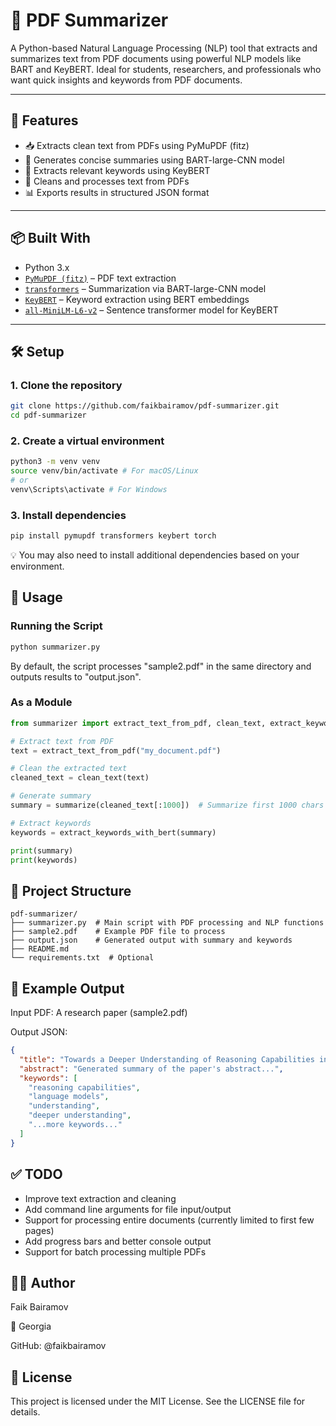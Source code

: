 # 🧠 PDF Summarizer

A Python-based Natural Language Processing (NLP) tool that extracts and summarizes text from PDF documents using powerful NLP models like BART and KeyBERT. Ideal for students, researchers, and professionals who want quick insights and keywords from PDF documents.

---

## 🚀 Features
- 📥 Extracts clean text from PDFs using PyMuPDF (fitz)
- 🧠 Generates concise summaries using BART-large-CNN model
- 🔑 Extracts relevant keywords using KeyBERT
- 🧹 Cleans and processes text from PDFs
- 📊 Exports results in structured JSON format

---

## 📦 Built With
- Python 3.x
- [`PyMuPDF (fitz)`](https://pymupdf.readthedocs.io/en/latest/) – PDF text extraction
- [`transformers`](https://huggingface.co/docs/transformers/index) – Summarization via BART-large-CNN model
- [`KeyBERT`](https://maartengr.github.io/KeyBERT/) – Keyword extraction using BERT embeddings
- [`all-MiniLM-L6-v2`](https://huggingface.co/sentence-transformers/all-MiniLM-L6-v2) – Sentence transformer model for KeyBERT

---

## 🛠 Setup

### 1. Clone the repository
```bash
git clone https://github.com/faikbairamov/pdf-summarizer.git
cd pdf-summarizer
```

### 2. Create a virtual environment
```bash
python3 -m venv venv
source venv/bin/activate # For macOS/Linux
# or
venv\Scripts\activate # For Windows
```

### 3. Install dependencies
```bash
pip install pymupdf transformers keybert torch
```

💡 You may also need to install additional dependencies based on your environment.

## 🧪 Usage

### Running the Script
```bash
python summarizer.py
```

By default, the script processes "sample2.pdf" in the same directory and outputs results to "output.json".

### As a Module
```python
from summarizer import extract_text_from_pdf, clean_text, extract_keywords_with_bert, summarize

# Extract text from PDF
text = extract_text_from_pdf("my_document.pdf")

# Clean the extracted text
cleaned_text = clean_text(text)

# Generate summary
summary = summarize(cleaned_text[:1000])  # Summarize first 1000 chars

# Extract keywords
keywords = extract_keywords_with_bert(summary)

print(summary)
print(keywords)
```

## 📁 Project Structure
```
pdf-summarizer/
├── summarizer.py  # Main script with PDF processing and NLP functions
├── sample2.pdf    # Example PDF file to process
├── output.json    # Generated output with summary and keywords
├── README.md
└── requirements.txt  # Optional
```

## 🧠 Example Output

Input PDF: A research paper (sample2.pdf)

Output JSON:
```json
{
  "title": "Towards a Deeper Understanding of Reasoning Capabilities in Large Language Models",
  "abstract": "Generated summary of the paper's abstract...",
  "keywords": [
    "reasoning capabilities",
    "language models",
    "understanding",
    "deeper understanding",
    "...more keywords..."
  ]
}
```

## ✅ TODO
- Improve text extraction and cleaning
- Add command line arguments for file input/output
- Support for processing entire documents (currently limited to first few pages)
- Add progress bars and better console output
- Support for batch processing multiple PDFs

## 🙋‍♂️ Author
Faik Bairamov

📍 Georgia

GitHub: @faikbairamov

## 📜 License
This project is licensed under the MIT License. See the LICENSE file for details.